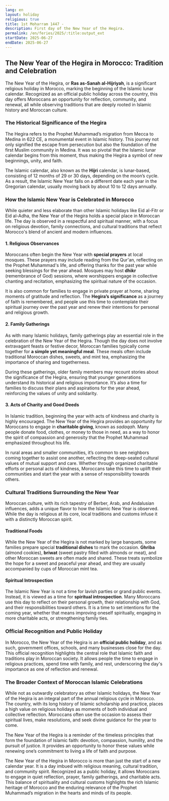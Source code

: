 ```yaml
---
lang: en
layout: holiday
religious: true
title: 1st Moharram 1447 -
description: First day of the New Year of the Hegira.
permalink: /en/feries/2025/:title:output_ext
startDate: 2025-06-27
endDate: 2025-06-27
---
```

## The New Year of the Hegira in Morocco: Tradition and Celebration

The New Year of the Hegira, or **Ras as-Sanah al-Hijriyah**, is a significant religious holiday in Morocco, marking the beginning of the Islamic lunar calendar. Recognized as an official public holiday across the country, this day offers Moroccans an opportunity for reflection, community, and renewal, all while observing traditions that are deeply rooted in Islamic history and Moroccan culture.

### The Historical Significance of the Hegira

The Hegira refers to the Prophet Muhammad’s migration from Mecca to Medina in 622 CE, a monumental event in Islamic history. This journey not only signified the escape from persecution but also the foundation of the first Muslim community in Medina. It was so pivotal that the Islamic lunar calendar begins from this moment, thus making the Hegira a symbol of new beginnings, unity, and faith.

The Islamic calendar, also known as the **Hijri** calendar, is lunar-based, consisting of 12 months of 29 or 30 days, depending on the moon’s cycle. As a result, the Islamic New Year falls on a different date each year in the Gregorian calendar, usually moving back by about 10 to 12 days annually.

### How the Islamic New Year is Celebrated in Morocco

While quieter and less elaborate than other Islamic holidays like Eid al-Fitr or Eid al-Adha, the New Year of the Hegira holds a special place in Moroccan life. The day is observed in a respectful and spiritual manner, with a focus on religious devotion, family connections, and cultural traditions that reflect Morocco's blend of ancient and modern influences.

#### 1. **Religious Observances**
Moroccans often begin the New Year with **special prayers** at local mosques. These prayers may include reading from the Qur'an, reflecting on the Prophet Muhammad's life, and offering thanks for the past year while seeking blessings for the year ahead. Mosques may host **dhikr** (remembrance of God) sessions, where worshippers engage in collective chanting and recitation, emphasizing the spiritual nature of the occasion.

It is also common for families to engage in private prayer at home, sharing moments of gratitude and reflection. The **Hegira’s significance** as a journey of faith is remembered, and people use this time to contemplate their spiritual journey over the past year and renew their intentions for personal and religious growth.

#### 2. **Family Gatherings**
As with many Islamic holidays, family gatherings play an essential role in the celebration of the New Year of the Hegira. Though the day does not involve extravagant feasts or festive decor, Moroccan families typically come together for **a simple yet meaningful meal**. These meals often include traditional Moroccan dishes, sweets, and mint tea, emphasizing the importance of sharing and togetherness.

During these gatherings, older family members may recount stories about the significance of the Hegira, ensuring that younger generations understand its historical and religious importance. It’s also a time for families to discuss their plans and aspirations for the year ahead, reinforcing the values of unity and solidarity.

#### 3. **Acts of Charity and Good Deeds**
In Islamic tradition, beginning the year with acts of kindness and charity is highly encouraged. The New Year of the Hegira provides an opportunity for Moroccans to engage in **charitable giving**, known as *sadaqah*. Many people donate food, clothes, or money to those in need, as a way to honor the spirit of compassion and generosity that the Prophet Muhammad emphasized throughout his life.

In rural areas and smaller communities, it’s common to see neighbors coming together to assist one another, reflecting the deep-seated cultural values of mutual support and care. Whether through organized charitable efforts or personal acts of kindness, Moroccans take this time to uplift their communities and start the year with a sense of responsibility towards others.

### Cultural Traditions Surrounding the New Year

Moroccan culture, with its rich tapestry of Berber, Arab, and Andalusian influences, adds a unique flavor to how the Islamic New Year is observed. While the day is religious at its core, local traditions and customs infuse it with a distinctly Moroccan spirit.

#### **Traditional Foods**
While the New Year of the Hegira is not marked by large banquets, some families prepare special **traditional dishes** to mark the occasion. **Ghriba** (almond cookies), **briwat** (sweet pastry filled with almonds or meat), and other Moroccan sweets are often made and shared. These treats symbolize the hope for a sweet and peaceful year ahead, and they are usually accompanied by cups of Moroccan mint tea.

#### **Spiritual Introspection**
The Islamic New Year is not a time for lavish parties or grand public events. Instead, it is viewed as a time for **spiritual introspection**. Many Moroccans use this day to reflect on their personal growth, their relationship with God, and their responsibilities toward others. It is a time to set intentions for the coming year, whether that means improving oneself spiritually, engaging in more charitable acts, or strengthening family ties.

### Official Recognition and Public Holiday

In Morocco, the New Year of the Hegira is an **official public holiday**, and as such, government offices, schools, and many businesses close for the day. This official recognition highlights the central role that Islamic faith and traditions play in Moroccan society. It allows people the time to engage in religious practices, spend time with family, and rest, underscoring the day's importance as one of reflection and renewal.

### The Broader Context of Moroccan Islamic Celebrations

While not as outwardly celebratory as other Islamic holidays, the New Year of the Hegira is an integral part of the annual religious cycle in Morocco. The country, with its long history of Islamic scholarship and practice, places a high value on religious holidays as moments of both individual and collective reflection. Moroccans often use the occasion to assess their spiritual lives, make resolutions, and seek divine guidance for the year to come.

The New Year of the Hegira is a reminder of the timeless principles that form the foundation of Islamic faith: devotion, compassion, humility, and the pursuit of justice. It provides an opportunity to honor these values while renewing one’s commitment to living a life of faith and purpose.

The New Year of the Hegira in Morocco is more than just the start of a new calendar year. It is a day imbued with religious meaning, cultural tradition, and community spirit. Recognized as a public holiday, it allows Moroccans to engage in quiet reflection, prayer, family gatherings, and charitable acts. This balance of spirituality and cultural customs highlights the rich Islamic heritage of Morocco and the enduring relevance of the Prophet Muhammad’s migration in the hearts and minds of its people.